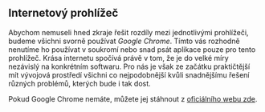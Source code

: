 ## Internetový prohlížeč

Abychom nemuseli hned zkraje řešit rozdíly mezi jednotlivými prohlížeči, budeme všichni svorně používat _Google Chrome_. Tímto vás rozhodně nenutíme ho používat v soukromí nebo snad psát aplikace pouze pro tento prohlížeč. Krása internetu spočívá právě v tom, že je do velké míry nezávislý na konkrétním softwaru. Pro nás je však ze začátku praktičtější mít vývojová prostředí všichni co nejpodobnější kvůli snadnějšímu řešení různých problémů, kterých bude i tak dost.

Pokud Google Chrome nemáte, můžete jej stáhnout z [oficiálního webu zde](https://www.google.com/chrome).
